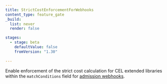 ```yaml
---
title: StrictCostEnforcementForWebhooks
content_type: feature_gate
_build:
  list: never
  render: false

stages:
  - stage: beta
    defaultValue: false
    fromVersion: "1.30"
    
---
```

Enable enforcement of the strict cost calculation for CEL extended libraries within the
`matchConditions` field for
[admission webhooks](/docs/reference/access-authn-authz/extensible-admission-controllers/#what-are-admission-webhooks).